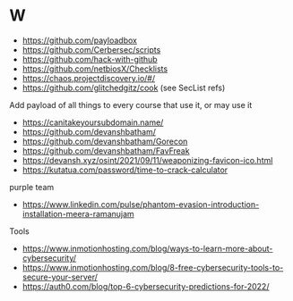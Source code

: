 # W

* <https://github.com/payloadbox>
* <https://github.com/Cerbersec/scripts>
* <https://github.com/hack-with-github>
* <https://github.com/netbiosX/Checklists>
* <https://chaos.projectdiscovery.io/#/>
* <https://github.com/glitchedgitz/cook> (see SecList refs)

Add payload of all things to every course that use it, or may use it

* <https://canitakeyoursubdomain.name/>
* <https://github.com/devanshbatham/>
* <https://github.com/devanshbatham/Gorecon>
* <https://github.com/devanshbatham/FavFreak>
* <https://devansh.xyz/osint/2021/09/11/weaponizing-favicon-ico.html>
* <https://kutatua.com/password/time-to-crack-calculator>

purple team

* <https://www.linkedin.com/pulse/phantom-evasion-introduction-installation-meera-ramanujam>

Tools

* <https://www.inmotionhosting.com/blog/ways-to-learn-more-about-cybersecurity/>
* <https://www.inmotionhosting.com/blog/8-free-cybersecurity-tools-to-secure-your-server/>
* <https://auth0.com/blog/top-6-cybersecurity-predictions-for-2022/>